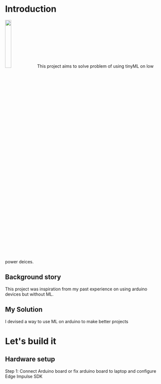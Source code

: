 # Introduction
<img src="https://einsteinpros.com/wp-content/uploads/2017/11/leaking-faucet-guide-solutions.jpg" height=20% width=20%>
This project aims to solve problem of using tinyML on low power deices.

## Background story
This project was inspiration from my past experience on using arduino devices but without ML.

## My Solution
I devised a way to use ML on arduino to make better projects

# Let's build it
## Hardware setup
Step 1: Connect Arduino board or fix arduino board to laptop and configure Edge Impulse SDK
<img src="">
